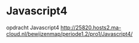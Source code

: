 # Javascript4
opdracht Javascript4 http://25820.hosts2.ma-cloud.nl/bewijzenmap/periode1.2/pro1/Javascript4/
